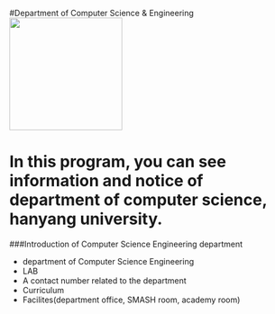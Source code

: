 #Department of Computer Science & Engineering
<img src="http://cafe.naver.com/staract/2128.gif" height="200">

In this program, you can see information and notice of department of computer science, hanyang university.
==========================================================
###Introduction of Computer Science Engineering department

* department of Computer Science Engineering
* LAB
* A contact number related to the department
* Curriculum
* Facilites(department office, SMASH room, academy room)


